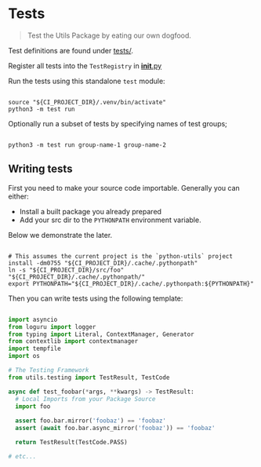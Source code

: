 # Tests

> Test the Utils Package by eating our own dogfood.

Test definitions are found under [tests/](./tests/).

Register all tests into the `TestRegistry` in [__init__.py](./__init__.py)

Run the tests using this standalone `test` module:

```shell

source "${CI_PROJECT_DIR}/.venv/bin/activate"
python3 -m test run

```

Optionally run a subset of tests by specifying names of test groups;

```shell

python3 -m test run group-name-1 group-name-2

```

## Writing tests

First you need to make your source code importable. Generally you can either:

- Install a built package you already prepared
- Add your src dir to the `PYTHONPATH` environment variable.

Below we demonstrate the later.

```shell

# This assumes the current project is the `python-utils` project
install -dm0755 "${CI_PROJECT_DIR}/.cache/.pythonpath"
ln -s "${CI_PROJECT_DIR}/src/foo" "${CI_PROJECT_DIR}/.cache/.pythonpath/"
export PYTHONPATH="${CI_PROJECT_DIR}/.cache/.pythonpath:${PYTHONPATH}"

```

Then you can write tests using the following template:

```python

import asyncio
from loguru import logger
from typing import Literal, ContextManager, Generator
from contextlib import contextmanager
import tempfile
import os

# The Testing Framework
from utils.testing import TestResult, TestCode

async def test_foobar(*args, **kwargs) -> TestResult:
  # Local Imports from your Package Source
  import foo
  
  assert foo.bar.mirror('foobaz') == 'foobaz'
  assert (await foo.bar.async_mirror('foobaz')) == 'foobaz'

  return TestResult(TestCode.PASS)

# etc...

```
